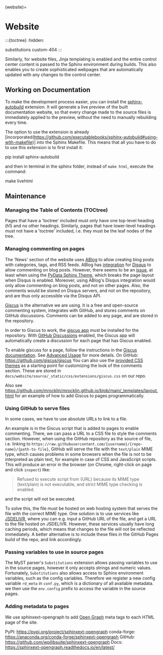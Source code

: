 (website)=
# Website

:::{toctree}
:hidden:

substitutions
custom-404
:::


Similarly, for website files, Jinja templating is enabled
and the entire control center content is passed to the Sphinx environment during builds.
This also enables you to create sophisticated webpages that are automatically updated
with any changes to the control center.



## Working on Documentation

To make the development process easier, you can install the
[sphinx-autobuild](https://github.com/executablebooks/sphinx-autobuild) extension.
It will generate a live preview of the built documentation website,
so that every change made to the source files is immediately applied to the preview,
without the need to manually rebuilding every time.

The option to use the extension is already [incorporated(https://github.com/executablebooks/sphinx-autobuild#using-with-makefile)]
into the Sphinx Makefile.
This means that all you have to do to use this extension is to first install it:

pip install sphinx-autobuild

and then in terminal in the sphinx folder, instead of `make html`, execute the command:

make livehtml



## Maintenance

### Managing the Table of Contents (TOCtree)
Pages that have a 'toctree' included must only have one top-level heading (h1) and no other headings.
Similarly, pages that have lower-level headings must not have a 'toctree' included,
i.e. they must be the leaf nodes of the tree.

### Managing commenting on pages
The 'News' section of the website uses [ABlog](https://ablog.readthedocs.io/) to allow creating blog posts
with categories, tags, and RSS feeds. ABlog has [integration](https://ablog.readthedocs.io/en/stable/manual/ablog-configuration-options.html#disqus-integration)
for [Disqus](https://disqus.com/) to allow commenting on blog posts.
However, there seems to be an [issue](https://github.com/sunpy/ablog/issues/229),
at least when using the [PyData Sphinx Theme](https://pydata-sphinx-theme.readthedocs.io/en/stable/user_guide/ablog.html),
which breaks the page layout when Disqus is enabled.
Moreover, using ABlog's Disqus integration would only allow commenting on blog posts, and not on other pages.
Also, the comments would be stored on Disqus servers, and not on the repository, and are thus
only accessible via the Disqus API.

[Giscus](https://giscus.app/) is the alternative we are using. It is a free and open-source commenting system,
integrates with GitHub, and stores comments on GitHub discussions.
Comments can be added to any page, and are stored in the repository.

In order to Giscus to work, the [giscus app](https://github.com/marketplace/giscus)
must be installed for the repository.
With [GitHub Discussions](https://docs.github.com/en/discussions) enabled,
the Giscus app will automatically create a discussion for each page that has Giscus enabled.

To enable giscuss for a page, follow the instructions in the [Giscus documentation](https://giscus.app/).
See [Advanced Usage](https://github.com/giscus/giscus/blob/main/ADVANCED-USAGE.md) for more details.
On GitHub: https://github.com/giscus/giscus
You can also use the [provided CSS themes](https://github.com/giscus/giscus/tree/main/styles/themes)
as a starting point for customizing the look of the comments section.
These are stored in `docs/website/source/_static/css/extensions/giscus.css` on our repo.

Also see https://github.com/mrocklin/mrocklin.github.io/blob/main/_templates/layout.html
for an example of how to add Giscus to pages programmatically.

### Using GitHub to serve files
In some cases, we have to use absolute URLs to link to a file.

An example is in the Giscus script that is added to pages to enable commenting.
There, we can pass a URL to a CSS file to style the comments section.
However, when using the GitHub repository as the source of file, i.e. linking to
`https://raw.githubusercontent.com/{username}/{repo-name}/{path-to-file}`,
GitHub will serve the file with the `text/plain` MIME type, which causes problems in some browsers when
the file is not to be interpreted as plain text, for example in case of CSS and JavaScript scripts. This will
produce an error in the browser (on Chrome, right-click on page and click `inspect`) like:

> Refused to execute script from {URL} because its MIME type (text/plain) is not executable,
and strict MIME type checking is enabled.

and the script will not be executed.

To solve this, the file must be hosted on web hosting system that serves the file with the correct MIME type.
One solution is to use services like [JSDELIVR](https://www.jsdelivr.com/?docs=gh), where you can e.g. input
a GitHub URL of the file, and get a URL to the file hosted on JSDELIVR. However, these services
usually have long caching periods, which means that changes to the file will not be reflected immediately.
A better alternative is to include these files in the GitHub Pages build of the repo, and link accordingly.


### Passing variables to use in source pages
The MyST parser's `Substitutions` extension allows passing variables to use in the source pages,
however it only accepts strings and numeric values.
Fortunately, `Substitutions` also allows access to Sphinx environment variables, such as the config variables.
Therefore we register a new config variable `rd_meta` in `conf.py`, which is a dictionary of all available metadata.
we then use the `env.config` prefix to access the variable in the source pages.


### Adding metadata to pages
We use sphinxext-opengraph to add [Open Graph](https://ogp.me/) meta tags to each HTML page of the site.

PyPI: https://pypi.org/project/sphinxext-opengraph
conda-forge: https://anaconda.org/conda-forge/sphinxext-opengraph
GitHub: https://github.com/wpilibsuite/sphinxext-opengraph
Docs: https://sphinxext-opengraph.readthedocs.io/en/latest/
